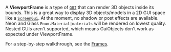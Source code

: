 A **ViewportFrame** is a type of [`GUI`](https://create.roblox.com/docs/reference/engine/classes/GuiObject) that can render 3D
objects inside its bounds. This is a great way to display 3D objects/models in
a 2D GUI space like a [`ScreenGui`](https://create.roblox.com/docs/reference/engine/classes/ScreenGui). At the moment, no shadow or post
effects are available. Neon and Glass `Enum.Material|materials` will be
rendered on lowest quality. Nested GUIs aren't supported, which means
GuiObjects don't work as expected under ViewportFrame.

For a step-by-step walkthrough, see the [Frames](https://create.roblox.com/docs/ui/frames).